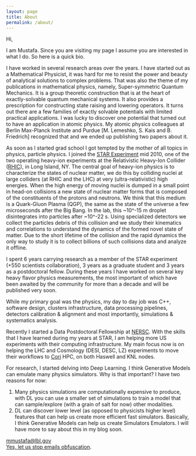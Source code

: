 ```yaml
---
layout: page
title: About
permalink: /about/
---
```


Hi, 

I am Mustafa. Since you are visiting my page I assume you are interested in what I do. So here is a quick bio.  


I have worked in several research areas over the years. I have started out as a Mathematical Physicist,
it was hard for me to resist the power and beauty of analytical solutions to complex problems.
That was also the theme of my publications in mathematical physics, namely, Super-symmetric Quantum Mechanics.
It is a group theoretic construction that is at the heart of exactly-solvable quantum mechanical 
systems. It also provides a prescription for constructing state raising and lowering operators.
It turns out there are a few families of exactly solvable potentials with limited practical applications.
I was lucky to discover one potential that turned out to have an application in atomic physics. My atomic physics 
colleagues at Berlin Max-Planck Institute and Purdue [M. Lemeshko, S. Kais and B. Friedrich] recognized that and we ended up publishing two papers about it.  

As soon as I started grad school I got tempted by the mother of all topics in physics,
particle physics. I joined the [STAR Experiment](https://en.wikipedia.org/wiki/STAR_detector) mid 2010, one of the two operating heavy-ion experiments 
at the Relativistic Heavy-Ion Collider ([RHIC](https://en.wikipedia.org/wiki/Relativistic_Heavy_Ion_Collider)), in Long Island, NY. 
The central goal of heavy-ion physics is to characterize 
the states of nuclear matter, we do this by colliding nuclei at large colliders (at RHIC and the LHC) at 
very (ultra-relativistic) high energies. When the high energy of moving nuclei is dumped in a small point in head-on 
collisions a new state of nuclear matter forms that is composed of the constituents of the protons and neutrons. 
We think that this medium is a Quark-Gluon Plasma (QGP), the same as the state of the universe a few microseconds 
after the Big Bang. In the lab, this ~10^-15 m droplet disintegrates into particles after ~10^-22 s. 
Using specialized detectors we collect the particles debris of this collision and we study their kinematics and 
correlations to understand the dynamics of the formed novel state of matter. Due to the short lifetime of the 
collision and the rapid dynamics the only way to study it is to collect billions of such collisions data and analyze it offline.   

I spent 6 years carrying research as a member of the STAR experiment (+550 scientists collaboration), 
3 years as a graduate student and 3 years as a postdoctoral fellow. During these years I have worked on 
several key heavy flavor physics measurements, the most important of which have been awaited by the community for
more than a decade and will be published very soon.   

While my primary goal was the physics, my day to day job was C++, software design, clusters infrastructure, 
data processing pipelines, detectors calibration & alignment and most importantly, simulations & systematics 
analysis.   

Recently I started a Data Postdoctoral Fellowship at [NERSC](www.nersc.gov). With the skills that I have 
learned during my years at STAR, I am helping more US experiments with their computing infrastructure. My main focus now
is on helping the LHC and Cosmology (DESI, DESC, LZ) experiments to move their workflows to [Cori](http://www.nersc.gov/users/computational-systems/cori/)
 HPC, on both Haswell and KNL nodes.  

For research, I started delving into Deep Learning. I think Generative Models can emulate many physics 
simulators. Why is that important? I have two reasons for now:  
1.  Many physics simulations are computationally expensive to produce, with DL you can use a smaller 
set of simulations to train a model that can sample/explore (with a grain of salt for now) other modalities.  
2.  DL can discover lower level (as opposed to physicists higher level) features that can help us 
create more efficient fast simulators. Basically, I think Generative Models can 
help us create Simulators Emulators. I will have more to say about this in my blog soon.  
<!--Let me elaborate on this point a bit: many of the important measurements in particle physics (by extension 
in heavy-ion physics) boils down to calculating a normalized cross-section that can be compared to theoretical 
calculations. A normalized cross-section is roughly the probability of a certain phenomenon (for example 
of observing a D meson with momentum 1 GeV at a particular angle) in a collision at a particular energy.
The interesting phenomena is typically a rare one, a D meson pair is expected to form in a p-p collision at 
a nominal RHIC collision energy once per 500 collisions. Add to that the finite acceptance (equivalent to a factor 
of 0.43 D measurements at STAR) of our detectors (we don't cover a full 4-$\pi$ around the collision point) 
and the detector inefficiency 
(we detect and identify a fraction of the generated particles). On top of that 
If you do the math for my STAR D meson pair
example at RHIC -->

[mmustafa@lbl.gov](mailto:mmustafa@lbl.gov)  
[Yes, let us stop emails obfuscation](http://theflyingdeveloper.com/why-i-dont-obfuscate-my-email/).

